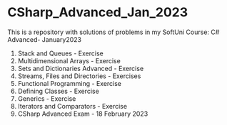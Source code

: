 # CSharp_Advanced_Jan_2023
This is a repository with solutions of problems in my SoftUni Course: C# Advanced- January2023
1. Stack and Queues - Exercise
2. Multidimensional Arrays - Exercise
3. Sets and Dictionaries Advanced - Exercise
4. Streams, Files and Directories - Exercises
5. Functional Programming - Exercise
6. Defining Classes - Exercise
7. Generics - Exercise
8. Iterators and Comparators - Exercise
9. CSharp Advanced Exam - 18 February 2023